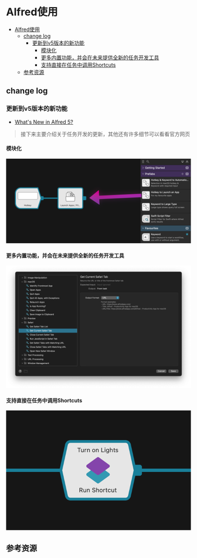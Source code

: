 # Alfred使用

<!--ts-->
* [Alfred使用](#alfred使用)
   * [change log](#change-log)
      * [更新到v5版本的新功能](#更新到v5版本的新功能)
         * [模块化](#模块化)
         * [更多内置功能，并会在未来提供全新的任务开发工具](#更多内置功能并会在未来提供全新的任务开发工具)
         * [支持直接在任务中调用Shortcuts](#支持直接在任务中调用shortcuts)
   * [参考资源](#参考资源)

<!-- Created by https://github.com/ekalinin/github-markdown-toc -->
<!-- Added by: runner, at: Sat Jul 16 09:36:02 UTC 2022 -->

<!--te-->

## change log

### 更新到v5版本的新功能

- [What's New in Alfred 5?](https://www.alfredapp.com/alfred-5-whats-new/)

> 接下来主要介绍关于任务开发的更新，其他还有许多细节可以看看官方网页

#### 模块化

![Alfred 5's Example Prefab](https://raw.githubusercontent.com/KuanHsiaoKuo/writing_materials/main/imgs/prefab-example.png)

#### 更多内置功能，并会在未来提供全新的任务开发工具

![Alfred's new Automation Tasks object configuration](https://raw.githubusercontent.com/KuanHsiaoKuo/writing_materials/main/imgs/automation-tasks.png)

#### 支持直接在任务中调用Shortcuts

![Run macOS Shortcuts in your Workflows](https://raw.githubusercontent.com/KuanHsiaoKuo/writing_materials/main/imgs/automation-run-shortcut.png)

## 参考资源
